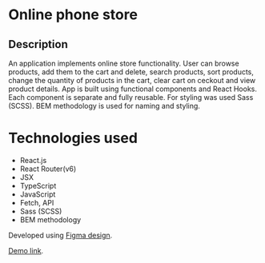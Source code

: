 # Online phone store

## Description
An application implements online store functionality. User can browse products, add them to the cart and delete, search products, sort products, change the quantity of products in the cart, clear cart on ceckout and view product details.
App is built using functional components and React Hooks.
Each component is separate and fully reusable. For styling was used Sass (SCSS).
BEM methodology is used for naming and styling.

# Technologies used
- React.js
- React Router(v6)
- JSX
- TypeScript
- JavaScript
- Fetch, API
- Sass (SCSS)
- BEM methodology

Developed using [Figma design](https://www.figma.com/file/uEetgWenSRxk9jgiym6Yzp/Phone-catalog-redesign?node-id=1%3A2).

[Demo link](https://JohnRust12.github.io/react_phone-catalog/).
